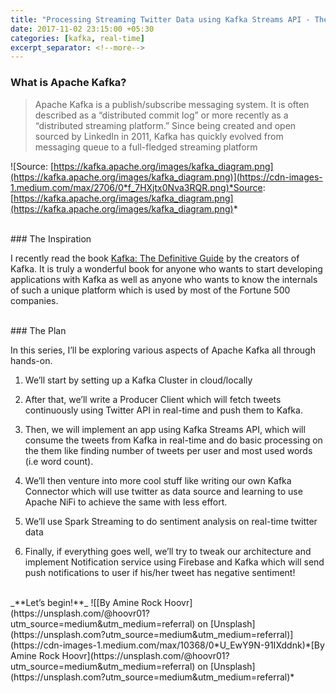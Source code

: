 ```yaml
---
title: "Processing Streaming Twitter Data using Kafka Streams API - The Plan"
date: 2017-11-02 23:15:00 +05:30
categories: [kafka, real-time]
excerpt_separator: <!--more-->
---
```



### What is Apache Kafka?

> Apache Kafka is a publish/subscribe messaging system. It is often described as a “distributed commit log” or more recently as a “distributed streaming platform.”
> Since being created and open sourced by LinkedIn in 2011, Kafka has quickly evolved from messaging queue to a full-fledged streaming platform
<!--more-->
![Source: [https://kafka.apache.org/images/kafka_diagram.png](https://kafka.apache.org/images/kafka_diagram.png)](https://cdn-images-1.medium.com/max/2706/0*f_7HXjtx0Nva3RQR.png)*Source: [https://kafka.apache.org/images/kafka_diagram.png](https://kafka.apache.org/images/kafka_diagram.png)*
 
<br> 
### The Inspiration

I recently read the book [Kafka: The Definitive Guide](https://www.confluent.io/resources/kafka-the-definitive-guide/) by the creators of Kafka. It is truly a wonderful book for anyone who wants to start developing applications with Kafka as well as anyone who wants to know the internals of such a unique platform which is used by most of the Fortune 500 companies.

<br>  
### The Plan

In this series, I’ll be exploring various aspects of Apache Kafka all through hands-on.

1. We’ll start by setting up a Kafka Cluster in cloud/locally

1. After that, we’ll write a Producer Client which will fetch tweets continuously using Twitter API in real-time and push them to Kafka.

1. Then, we will implement an app using Kafka Streams API, which will consume the tweets from Kafka in real-time and do basic processing on the them like finding number of tweets per user and most used words (i.e word count).

1. We’ll then venture into more cool stuff like writing our own Kafka Connector which will use twitter as data source and learning to use Apache NiFi to achieve the same with less effort.

1. We’ll use Spark Streaming to do sentiment analysis on real-time twitter data

1. Finally, if everything goes well, we’ll try to tweak our architecture and implement Notification service using Firebase and Kafka which will send push notifications to user if his/her tweet has negative sentiment!
 
 <br> 
_**Let’s begin!**_
![[By Amine Rock Hoovr](https://unsplash.com/@hoovr01?utm_source=medium&utm_medium=referral) on [Unsplash](https://unsplash.com?utm_source=medium&utm_medium=referral)](https://cdn-images-1.medium.com/max/10368/0*U_EwY9N-91IXddnk)*[By Amine Rock Hoovr](https://unsplash.com/@hoovr01?utm_source=medium&utm_medium=referral) on [Unsplash](https://unsplash.com?utm_source=medium&utm_medium=referral)*

